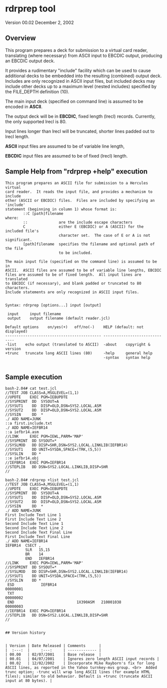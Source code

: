 # rdrprep tool

Version 00.02
December 2, 2002


## Overview
	
This program prepares a deck for submission to a virtual card reader, translating (where necessary) from ASCII input to EBCDIC output, producing an EBCDIC output deck.

It provides a rudimentary "include" facility which can be used to cause additional decks to be embedded into the resulting (combined) output deck.  Includes are only recognized in ASCII input files, but included decks may include other decks up to a maximum level (nested includes) specified by the FILE_DEPTH definition (10).

The main input deck (specified on command line) is assumed to be encoded in **ASCII**.

The output deck will be in **EBCDIC**, fixed length (lrecl) records. Currently, the only supported lrecl is 80.

Input lines longer than lrecl will be truncated, shorter lines padded out to lrecl length.

**ASCII** input files are assumed to be of variable line length,

**EBCDIC** input files are assumed to be of fixed (lrecl) length.


## Sample Help from "rdrprep +help" execution
 
```
This program prepares an ASCII file for submission to a Hercules virtual
card reader.  It reads the input file, and provides a mechanism to include
other (ASCII or EBCDIC) files.  Files are included by specifying an 'include'
statement (beginning in column 1) whose format is:
        ::C [path]filename
where:
        ::              are the include escape characters
        C               either E (EBCDIC) or A (ASCII) for the included file's
                        character set.  The case of E or A is not significant.
        [path]filename  specifies the filename and optional path of the file
                        to be included.
 
The main input file (specified on the command line) is assumed to be in
ASCII.  ASCII files are assumed to be of variable line lengths, EBCDIC
files are assumed to be of fixed length.  All input lines are translated
to EBCDIC (if necessary), and blank padded or truncated to 80 characters.
Include statements are only recognized in ASCII input files.
 
 
Syntax: rdrprep [options...] input [output]
 
 input     input filename
 output    output filename (default reader.jcl)
 
Default options    on/yes(+)   off/no(-)    HELP (default: not displayed)
------------------------------------------- ------------------------------
-list    echo output (translated to ASCII)  -about    copyright & version
+trunc   truncate long ASCII lines (80)     -help     general help
                                            -syntax   syntax help
                                                                    
```

## Sample execution



```jcl
bash-2.04# cat test.jcl
//TEST JOB CLASS=A,MSGLEVEL=(1,1)
//UPDTE    EXEC PGM=IEBUPDTE
//SYSPRINT  DD  SYSOUT=A
//SYSUT1    DD  DISP=OLD,DSN=SYS2.LOCAL.ASM
//SYSUT2    DD  DISP=OLD,DSN=SYS2.LOCAL.ASM
//SYSIN     DD  *
./ ADD NAME=JUNK
::a first.include.txt
./ ADD NAME=IEFBR14
::a iefbr14.asm
//LINK     EXEC PGM=IEWL,PARM='MAP'
//SYSPRINT  DD SYSOUT=*
//SYSLMOD   DD DISP=SHR,DSN=SYS2.LOCAL.LINKLIB(IEFBR14)
//SYSUT1    DD UNIT=SYSDA,SPACE=(TRK,(5,5))
//SYSLIN    DD *
::e iefbr14.obj
//IEFBR14  EXEC PGM=IEFBR14
//STEPLIB   DD DSN=SYS2.LOCAL.LINKLIB,DISP=SHR
//         
```

```
bash-2.04# rdrprep +list test.jcl
//TEST JOB CLASS=A,MSGLEVEL=(1,1)
//UPDTE    EXEC PGM=IEBUPDTE
//SYSPRINT  DD  SYSOUT=A
//SYSUT1    DD  DISP=OLD,DSN=SYS2.LOCAL.ASM
//SYSUT2    DD  DISP=OLD,DSN=SYS2.LOCAL.ASM
//SYSIN     DD  *
./ ADD NAME=JUNK
First Include Text Line 1
First Include Text Line 2
Second Include Text Line 1
Second Include Text Line 2
Second Include Text Final Line
First Include Text Final Line
./ ADD NAME=IEFBR14
IEFBR14  CSECT ,
         SLR   15,15
         BR    14
         END   IEFBR14
//LINK     EXEC PGM=IEWL,PARM='MAP'
//SYSPRINT  DD SYSOUT=*
//SYSLMOD   DD DISP=SHR,DSN=SYS2.LOCAL.LINKLIB(IEFBR14)
//SYSUT1    DD UNIT=SYSDA,SPACE=(TRK,(5,5))
//SYSLIN    DD *
 ESD            IEFBR14                                                 00000001
 TXT                                                                    00000002
 END                            1X390ASM   210001038                    00000003
//IEFBR14  EXEC PGM=IEFBR14
//STEPLIB   DD DSN=SYS2.LOCAL.LINKLIB,DISP=SHR
//    


## Version history


| Version | Date Released | Comments      |
|  :---:  |     :---:     | ------------- |
| 00.00   | 02/07/2001    | Base release  |
| 00.01   | 04/07/2001    | Ignores zero length ASCII input records |
| 00.02   | 12/02/2002    | Incorporate Mike Rayborn's fix for long ASCII lines, as reported in the Yahoo turnkey-mvs group. <br>  Added trunc option; -trunc will wrap long ASCII lines (for example HTML files); similar to old behavior. Default is +trunc (truncate ASCII input at 80 bytes). |
